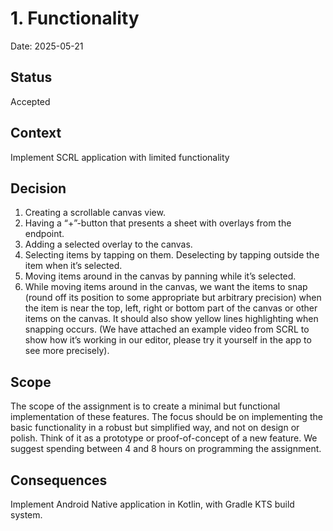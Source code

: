 # 1. Functionality

Date: 2025-05-21

## Status

Accepted

## Context

Implement SCRL application with limited functionality

## Decision

1. Creating a scrollable canvas view.
2. Having a “+”-button that presents a sheet with overlays from the endpoint.
3. Adding a selected overlay to the canvas.
4. Selecting items by tapping on them. Deselecting by tapping outside the item when it’s selected.
5. Moving items around in the canvas by panning while it’s selected.
6. While moving items around in the canvas, we want the items to snap (round off its position to some appropriate but arbitrary precision) when the item is near the top, left, right or bottom part of the canvas or other items on the canvas. 
	It should also show yellow lines highlighting when snapping occurs. (We have attached an example video from SCRL to show how it’s working in our editor, please try it yourself in the app to see more precisely).

## Scope

The scope of the assignment is to create a minimal but functional implementation of these features. 
The focus should be on implementing the basic functionality in a robust but simplified way, and not on design or polish. 
Think of it as a prototype or proof-of-concept of a new feature. We suggest spending between 4 and 8 hours on programming the assignment.

## Consequences

Implement Android Native application in Kotlin, with Gradle KTS build system.
